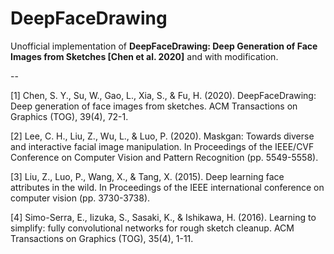 # DeepFaceDrawing
Unofficial implementation of **DeepFaceDrawing: Deep Generation of Face Images from Sketches [Chen et al. 2020]** and with modification.

--

[1] Chen, S. Y., Su, W., Gao, L., Xia, S., & Fu, H. (2020). DeepFaceDrawing: Deep generation of face images from sketches. ACM Transactions on Graphics (TOG), 39(4), 72-1.

[2] Lee, C. H., Liu, Z., Wu, L., & Luo, P. (2020). Maskgan: Towards diverse and interactive facial image manipulation. In Proceedings of the IEEE/CVF Conference on Computer Vision and Pattern Recognition (pp. 5549-5558).

[3] Liu, Z., Luo, P., Wang, X., & Tang, X. (2015). Deep learning face attributes in the wild. In Proceedings of the IEEE international conference on computer vision (pp. 3730-3738).

[4] Simo-Serra, E., Iizuka, S., Sasaki, K., & Ishikawa, H. (2016). Learning to simplify: fully convolutional networks for rough sketch cleanup. ACM Transactions on Graphics (TOG), 35(4), 1-11.